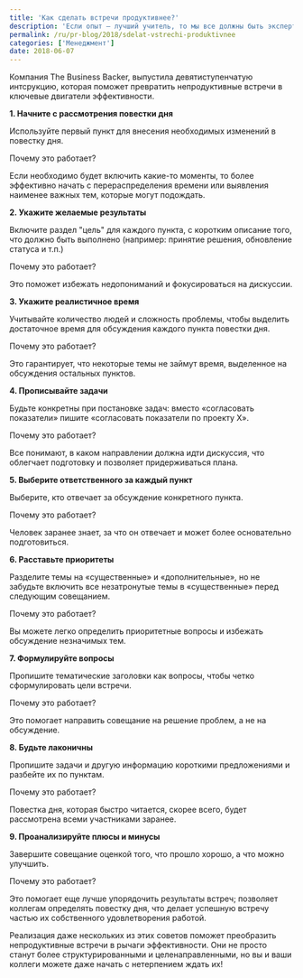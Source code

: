 ```yaml
---
title: 'Как сделать встречи продуктивнее?'
description: 'Если опыт — лучший учитель, то мы все должны быть экспертами в проведении деловых встреч, не так ли? Мы провели на совещаниях больше времени, чем можем сосчитать. При этом, многие думают, что встречи непродуктивны и отвлекают от реальной работы. Компания The Business Backer, выпустила девятиступенчатую интсрукцию, которая поможет превратить непродуктивные встречи в ключевые'
permalink: /ru/pr-blog/2018/sdelat-vstrechi-produktivnee
categories: ['Менеджмент']
date: 2018-06-07
---
```

<p>Компания The Business Backer, выпустила девятиступенчатую интсрукцию, которая поможет превратить непродуктивные встречи в ключевые двигатели эффективности.</p>
<p><strong>1. Начните с рассмотрения повестки дня</strong></p>
<p>Используйте первый пункт для внесения необходимых изменений в повестку дня.</p>
<p>Почему это работает?</p>
<p>Если необходимо будет включить какие-то моменты, то более эффективно начать с перераспределения времени или выявления наименее важных тем, которые могут подождать.</p>
<p><strong>2. Укажите желаемые результаты</strong></p>
<p>Включите раздел &quot;цель&quot; для каждого пункта, с коротким описание того, что должно быть выполнено (например: принятие решения, обновление статуса и т.п.)</p>
<p>Почему это работает?</p>
<p>Это поможет избежать недопониманий и фокусироваться на дискуссии.</p>
<p><strong>3. Укажите реалистичное время</strong></p>
<p>Учитывайте количество людей и сложность проблемы, чтобы выделить достаточное время для обсуждения каждого пункта повестки дня.</p>
<p>Почему это работает?</p>
<p>Это гарантирует, что некоторые темы не займут время, выделенное на обсуждения остальных пунктов.</p>
<p><strong>4. Прописывайте задачи</strong></p>
<p>Будьте конкретны при постановке задач: вместо &laquo;согласовать показатели&raquo; пишите &laquo;согласовать показатели по проекту Х&raquo;.</p>
<p>Почему это работает?</p>
<p>Все понимают, в каком направлении должна идти дискуссия, что облегчает подготовку и позволяет придерживаться плана.</p>
<p><strong>5. Выберите ответственного за каждый пункт</strong></p>
<p>Выберите, кто отвечает за обсуждение конкретного пункта.</p>
<p>Почему это работает?</p>
<p>Человек заранее знает, за что он отвечает и может более основательно подготовиться.</p>
<p><strong>6. Расставьте приоритеты</strong></p>
<p>Разделите темы на &laquo;существенные&raquo; и &laquo;дополнительные&raquo;, но не забудьте включить все незатронутые темы в &laquo;существенные&raquo; перед следующим совещанием.</p>
<p>Почему это работает?</p>
<p>Вы можете легко определить приоритетные вопросы и избежать обсуждение незначимых тем.</p>
<p><strong>7. Формулируйте вопросы</strong></p>
<p>Пропишите тематические заголовки как вопросы, чтобы четко сформулировать цели встречи.</p>
<p>Почему это работает?</p>
<p>Это помогает направить совещание на решение проблем, а не на обсуждение.</p>
<p><strong>8. Будьте лаконичны</strong></p>
<p>Пропишите задачи и другую информацию короткими предложениями и разбейте их по пунктам.</p>
<p>Почему это работает?</p>
<p>Повестка дня, которая быстро читается, скорее всего, будет рассмотрена всеми участниками заранее.</p>
<p><strong>9. Проанализируйте плюсы и минусы</strong></p>
<p>Завершите совещание оценкой того, что прошло хорошо, а что можно улучшить.</p>
<p>Почему это работает?</p>
<p>Это помогает еще лучше упорядочить результаты встреч; позволяет коллегам определять повестку дня, что делает успешную встречу частью их собственного удовлетворения работой.</p>
<p>Реализация даже нескольких из этих советов поможет преобразить непродуктивные встречи в рычаги эффективности. Они не просто станут более структурированными и целенаправленными, но вы и ваши коллеги можете даже начать с нетерпением ждать их!</p>
